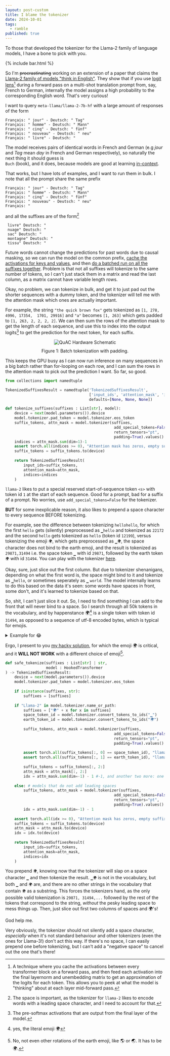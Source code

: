 ```yaml
---
layout: post-custom
title: I blame the tokenizer
date: 2024-10-01
tags:
  - ramble
published: true
---
```


To those that developed the tokenizer for the Llama-2 family of language models, I have a bone to pick with you.

{% include bar.html %}

So I'm ~~procrastinating~~ working on an extension of a paper that claims the [Llama-2 family of models "think in English"](https://arxiv.org/abs/2402.10588). 
They show that if you use [logit lens](https://www.lesswrong.com/posts/AcKRB8wDpdaN6v6ru/interpreting-gpt-the-logit-lens)[^logitlens] during a forward 
pass on a multi-shot translation prompt from, say, French to German, internally the model assigns a high probability
to the corresponding English word. That's very curious!

[^logitlens]: A technique where you cache the activations between every transformer block on a forward pass, and then feed each activation into the final layernorm and unembedding matrix to get an approximation of the logits for each token. This allows you to peek at what the model is "thinking" about at each layer mid-forward pass.

I want to query `meta-llama/llama-2-7b-hf` with a large amount of responses of the form 
```
Français: " jour" - Deutsch: " Tag"
Français: " homme" - Deutsch: " Mann"
Français: " cinq" - Deutsch: " fünf"
Français: " nouveau" - Deutsch: " neu"
Français: " livre" - Deutsch: "
```
The model receives pairs of identical words in French and German (e.g *jour* and *Tag* mean *day* in French and German respectively), 
so naturally the next thing it should guess is <code> Buch</code>  (book), and it does, because models are good at learning [in-context](https://arxiv.org/abs/2301.00234).


That works, but I have lots of examples, and I want to run them in bulk. I note that all the prompt share the same prefix
```
Français: " jour" - Deutsch: " Tag"
Français: " homme" - Deutsch: " Mann"
Français: " cinq" - Deutsch: " fünf"
Français: " nouveau" - Deutsch: " neu"
Français: "
```

and all the suffixes are of the form[^space]
```
 livre" Deutsch: "
 nuage" Deutsch: "
 sac" Deutsch: "
 montagne" Deutsch: "
 tissu" Deutsch: "
```

[^space]: The space is important, as the tokenizer for `llama-2` likes to encode words with a leading space character, and I need to account for that.

Future words cannot change the predictions for past words due to causal masking, so we can run the model on the common prefix, [cache the activations for keys and values](https://github.com/davidquarel/llm-latent-language/blob/aa6e24e1756773f8bd1d8f47e106887e443053e3/src/kv_cache.py#L39C5-L39C17), 
and then [do a batched run on all the suffixes together](https://github.com/davidquarel/llm-latent-language/blob/aa6e24e1756773f8bd1d8f47e106887e443053e3/src/kv_cache.py#L59C5-L59C22). 
Problem is that not all suffixes will tokenize to the same number of tokens, so I can't just stack them in a matrix and read the last column, as a matrix cannot have variable length rows.

Okay, no problem, we can tokenize in bulk, and get it to just pad out the shorter sequences with a dummy token, and the tokenizer will tell me with the attention mask which ones are actually important.

For example, the string `"the quick brown fox"` gets tokenized as `[1, 278,  4996, 17354,  1701, 29916]` and `"a"` becomes `[1, 263]` which gets padded to `[1, 263, 2, 2, 2, 2]`. We can then sum the rows of the attention mask to get the length of each sequence, and use this to index into the output logits[^logits] to get the prediction for the next token, for each suffix.

[^logits]: The pre-softmax activations that are output from the final layer of the model.

<figure style="text-align: center;">
  <img src="{% link assets/images/llm/tok_pad.png %}" alt="QuAC Hardware Schematic">
  <figcaption style="margin-top: 10px;">Figure 1: Batch tokenization with padding. </figcaption>
</figure>


This keeps the GPU busy as I can now run inference on many sequences in a big batch rather than for-looping on each row, and I can sum the rows in the attention mask to pick out the prediction I want. So far, so good.

```python
from collections import namedtuple

TokenizedSuffixesResult = namedtuple('TokenizedSuffixesResult', 
                                     ['input_ids', 'attention_mask', 'indices'], 
                                     defaults=[None, None, None])

def tokenize_suffixes(suffixes : List[str], model):
    device = next(model.parameters()).device
    model.tokenizer.pad_token = model.tokenizer.eos_token
    suffix_tokens, attn_mask = model.tokenizer(suffixes,
                                                add_special_tokens=False,
                                                return_tensors="pt",
                                                padding=True).values()
    indices = attn_mask.sum(dim=1)-1
    assert torch.all(indices >= 0), "Attention mask has zeros, empty suffixes"
    suffix_tokens = suffix_tokens.to(device)
    
    return TokenizedSuffixesResult(
        input_ids=suffix_tokens,
        attention_mask=attn_mask,
        indices=indices
    )
```

`llama-2` likes to put a special reserved start-of-sequence token `<s>` with token id `1` at the 
start of each sequence. Good for a prompt, bad for a suffix of a prompt. No worries, use `add_special_tokens=False` for the tokenizer.

**BUT** for some inexplicable reason, it also likes to prepend a space character to every sequence BEFORE tokenizing.

For example, see the difference between tokenizing `hellohello`, for which the first `hello` gets (silently) preprocessed as `▁hello` and tokenized as `22172` and the second `hello` gets tokenized as `hello` (token id `12199`), versus tokenizing the emoji `🌍`, which gets preprocessed as `▁🌍`, the space character does not bind to the earth emoji, and the result is tokenized as `29871,31494` i.e. the space token `▁` with id `29871`, followed by the earth token `🌍` with id `31494`. You can play with the tokenizer [here](https://tiktokenizer.vercel.app/?model=codellama%2FCodeLlama-7b-hf).


Okay, sure, just slice out the first column. But due to tokenizer shenanigans, depending on what the first word is, 
the space might bind to it and tokenize as  `▁hello`, or sometimes seperately as `▁` `world`. The model internally 
learns to do this based on the data it's seen: some words have spaces in front, some don't, and it's learned to tokenize
based on that.

So, shit, I can't just slice it out. So, I need to find something I can add to the front that will never bind to a space. So I search through all 50k tokens in the 
vocabulary, and by happenstance 🌍[^earth] is a single token with token id `31494`, as opposed to a sequence of utf-8 encoded bytes, which is typical for emojis.

<details>
<summary>Example for 😂</summary>
For example, 😂 (ignoring for a moment the leading padding space) gets tokenized as <code>243, 162, 155, 133</code>, which (almost!) matches the utf-8 encoding.
<pre><code class="language-python">>>> bytes = "😂".encode("utf-8")
>>> [int(x) for x in bytes]
[240, 159, 152, 130]
</code></pre>
Notice how everything is off by three? It's because they added some special tokens at the start, <code>&lt;unk&gt;</code> for unknown,
<code>&lt;s&gt;</code> for beginning and <code>&lt;/s&gt;</code> for end of text tokens, and shuffled everything else down.
We can see this by running
<pre><code class="language-python">from transformers import AutoTokenizer
tokenizer = AutoTokenizer.from_pretrained("meta-llama/Llama-2-7b-hf")

vocab = tokenizer.get_vocab()
sorted_vocab = sorted(vocab.items(), key=lambda x: x[1])

for token, id in sorted_vocab[:10]:
    print(f"Token: {token}, ID: {id}")
</code></pre>
which gives
<pre><code>Token: &lt;unk&gt;, ID: 0
Token: &lt;s&gt;, ID: 1
Token: &lt;/s&gt;, ID: 2
Token: &lt;0x00&gt;, ID: 3
Token: &lt;0x01&gt;, ID: 4
Token: &lt;0x02&gt;, ID: 5
Token: &lt;0x03&gt;, ID: 6
Token: &lt;0x04&gt;, ID: 7
Token: &lt;0x05&gt;, ID: 8
Token: &lt;0x06&gt;, ID: 9
</code></pre>

Personally, I would have either added the special characters to the end, which would (a) 
make the utf-8 encoding match the token id, and (b) would mean that we can use -1 to 
indicate an unknown token, and have this automatically work as it would index the last token in the vocabulary.

But I digress.

</details>

[^earth]: yes, the literal emoji 🌍

Ergo, I present to you [my hacky solution](https://github.com/davidquarel/llm-latent-language/blob/aa6e24e1756773f8bd1d8f47e106887e443053e3/src/llm.py#L159), for which the emoji 🌍 is critical, and it **WILL NOT WORK** with a 
different choice of emoji[^earth2].

[^earth2]: No, not even other rotations of the earth emoji, like 🌎 or 🌏. It has to be 🌍.

```python
def safe_tokenize(suffixes : List[str] | str, 
                  model : HookedTransformer
) -> TokenizedSuffixesResult:
    device = next(model.parameters()).device
    model.tokenizer.pad_token = model.tokenizer.eos_token
    
    if isinstance(suffixes, str):    
        suffixes = [suffixes]
    
    if "Llama-2" in model.tokenizer.name_or_path:
        suffixes = ["🌍" + x for x in suffixes]
        space_token_id = model.tokenizer.convert_tokens_to_ids("▁")
        earth_token_id = model.tokenizer.convert_tokens_to_ids("🌍")
        
        suffix_tokens, attn_mask = model.tokenizer(suffixes,
                                                add_special_tokens=False,
                                                return_tensors="pt",
                                                padding=True).values()
        
        assert torch.all(suffix_tokens[:, 0] == space_token_id), "llama2 has leading space token"
        assert torch.all(suffix_tokens[:, 1] == earth_token_id), "llama2 single token for 🌍"
        
        suffix_tokens = suffix_tokens[:, 2:]
        attn_mask = attn_mask[:, 2:]
        idx = attn_mask.sum(dim=-1) - 1 #-1, and another two more: one for the space token, one for the 🌍 token
    
    else: # models that do not add leading spaces
        suffix_tokens, attn_mask = model.tokenizer(suffixes,
                                                add_special_tokens=False,
                                                return_tensors="pt",
                                                padding=True).values()
        idx = attn_mask.sum(dim=-1) - 1
        
    assert torch.all(idx >= 0), "Attention mask has zeros, empty suffixes"
    suffix_tokens = suffix_tokens.to(device)
    attn_mask = attn_mask.to(device)
    idx = idx.to(device)
    
    return TokenizedSuffixesResult(
        input_ids=suffix_tokens,
        attention_mask=attn_mask,
        indices=idx
    )
```

You prepend `🌍`, knowing now that the tokenizer will slap on a space character `▁` and then tokenize
the result. `▁🌍` is not in the vocabulary, but both `▁` and `🌍` are, and there are no other strings in the vocabulary
that contain `🌍` as a substring. This forces the tokenizers hand, as the only possible valid tokenization is `29871, 31494,...` followed by the rest of the tokens that correspond to the string, *without* the pesky leading space to mess things up.
Then, just slice out first two columns of spaces and 🌍's!

God help me.

Very obviously, the tokenizer should not silently add a space character, *especially* when it's not standard
behaviour and other tokenizers (even the ones for Llama-3!) don't act this way. If there's no space, I can easily prepend
one before tokenizing, but I can't add a "negative space" to cancel out the one that's there!
